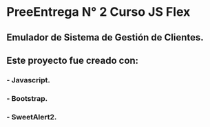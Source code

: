 # PreeEntrega N° 2 Curso JS Flex

## Emulador de Sistema de Gestión de Clientes.

## Este proyecto fue creado con:
### - Javascript.
### - Bootstrap.
### - SweetAlert2.
